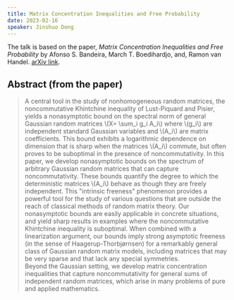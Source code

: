 ```yaml
---
title: Matrix Concentration Inequalities and Free Probability
date: 2023-02-16
speaker: Jinshuo Dong
---
```


The talk is based on the paper, *Matrix Concentration Inequalities and Free Probability* by Afonso S. Bandeira, March T. Boedihardjo, and, Ramon van Handel. [arXiv link](https://arxiv.org/abs/2108.06312).

## Abstract (from the paper)
> A central tool in the study of nonhomogeneous random matrices, the noncommutative Khintchine inequality of Lust-Piquard and Pisier, yields a nonasymptotic bound on the spectral norm of general Gaussian random matrices \\(X= \sum_i g_i A_i\\) where \\(g_i\\) are independent standard Gaussian variables and \\(A_i\\) are matrix coefficients. This bound exhibits a logarithmic dependence on dimension that is sharp when the matrices \\(A_i\\) commute, but often proves to be suboptimal in the presence of noncommutativity. 
In this paper, we develop nonasymptotic bounds on the spectrum of arbitrary Gaussian random matrices that can capture noncommutativity. These bounds quantify the degree to which the deterministic matrices \\(A_i\\) behave as though they are freely independent. This "intrinsic freeness" phenomenon provides a powerful tool for the study of various questions that are outside the reach of classical methods of random matrix theory. Our nonasymptotic bounds are easily applicable in concrete situations, and yield sharp results in examples where the noncommutative Khintchine inequality is suboptimal. When combined with a linearization argument, our bounds imply strong asymptotic freeness (in the sense of Haagerup-Thorbjørnsen) for a remarkably general class of Gaussian random matrix models, including matrices that may be very sparse and that lack any special symmetries.    
Beyond the Gaussian setting, we develop matrix concentration inequalities that capture noncommutativity for general sums of independent random matrices, which arise in many problems of pure and applied mathematics.